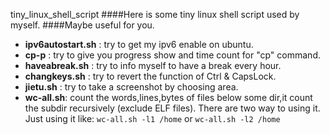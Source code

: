 tiny_linux_shell_script
####Here is some tiny linux shell script used by myself.
####Maybe useful for you.
* **ipv6autostart.sh** : try to get my ipv6 enable on ubuntu.
* **cp-p** : try to give you progress show and time count for "cp" command.
* **haveabreak.sh** : try to info myself to have a break every hour.
* **changkeys.sh** : try to revert the function of Ctrl & CapsLock.
* **jietu.sh** : try to take a screenshot by choosing area.
* **wc-all.sh**: count the words,lines,bytes of files below some dir,it count the subdir recursively (exclude ELF files).
There are two way to using it.
Just using it like: `wc-all.sh -l1 /home` or `wc-all.sh -l2 /home` 